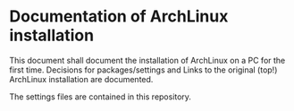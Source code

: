 # Documentation of ArchLinux installation

This document shall document the installation of ArchLinux on a PC for the first time.
Decisions for packages/settings and Links to the original (top!) ArchLinux installation are documented.

The settings files are contained in this repository.


